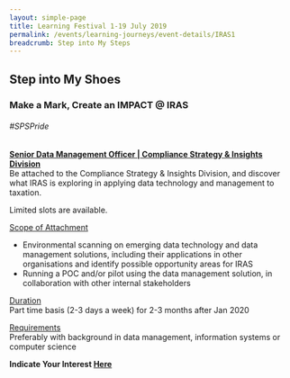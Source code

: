 ```yaml
---
layout: simple-page
title: Learning Festival 1-19 July 2019
permalink: /events/learning-journeys/event-details/IRAS1
breadcrumb: Step into My Steps
---
```


## Step into My Shoes 
### Make a Mark, Create an IMPACT @ IRAS 

###### _#SPSPride_

<u><b>Senior Data Management Officer | Compliance Strategy & Insights Division</b></u><br>
Be attached to the Compliance Strategy & Insights Division, and discover what IRAS is exploring in applying data technology and management to taxation. 

Limited slots are available. 
  
<u>Scope of Attachment</u><br>
 * Environmental scanning on emerging data technology and data management solutions, including their applications in other organisations and identify possible opportunity areas for IRAS <br>
 * Running a POC and/or pilot using the data management solution, in collaboration with other internal stakeholders

<u>Duration</u><br>
Part time basis (2-3 days a week) for 2-3 months after Jan 2020

<u>Requirements</u><br>
Preferably with background in data management, information systems or computer science

**Indicate Your Interest [Here](https://www.eventbrite.sg/e/step-into-my-shoes-iras-short-term-attachment-opportunity-with-the-compliance-strategy-insights-registration-62029301310)** 
